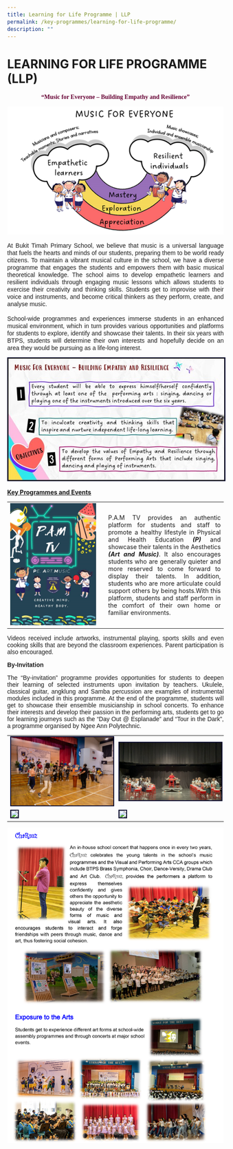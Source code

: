 ```yaml
---
title: Learning for Life Programme | LLP
permalink: /key-programmes/learning-for-life-programme/
description: ""
---
```

# LEARNING FOR LIFE PROGRAMME (LLP)
<p align="center" style="font-family:Dreaming OutLoud"><font color="#660033" face="Dreaming OutLoud Pro">
<b>“Music for Everyone – Building Empathy and Resilience”</b></font></p>

<img src="/images/music-for-everyone.png">
<p align="justify">
<font face="Arial">
At Bukit Timah Primary School, we believe that music is a universal language that fuels the hearts and minds of our students, preparing them to be world ready citizens.  To maintain a vibrant musical culture in the school, we have a diverse programme that engages the students and empowers them with basic musical theoretical knowledge. The school aims to develop empathetic learners and resilient individuals through engaging music lessons which allows students to exercise their creativity and thinking skills. Students get to improvise with their voice and instruments, and become critical thinkers as they perform, create, and analyse music.</font><br><br>

<font face="Arial">
School-wide programmes and experiences immerse students in an enhanced musical environment, which in turn provides various opportunities and platforms for students to explore, identify and showcase their talents. In their six years with BTPS, students will determine their own interests and hopefully decide on an area they would be pursuing as a life-long interest. </font></p>
<p></p><img style="border:2px solid #0A0B30" src="/images/music-for-everyone2.jpg"><br>

<p align="Justify"><u><b>Key Programmes and Events</b></u>
</p>
<font face="Arial">
</font><table><tbody><tr><td width="200px"><img src="/images/pamtv1.png"></td><td>
</td><td align="justify">P.A.M TV provides an authentic platform for students and staff to promote a healthy lifestyle in Physical and Health Education <i><b>(P)</b></i> and showcase their talents in the Aesthetics <i><b>(Art and Music)</b></i>. It also encourages students who are generally quieter and more reserved to come forward to display their talents. In addition, students who are more articulate could support others by being hosts.With this platform, students and staff perform in the comfort of their own home or familiar environments. </td></tr></tbody></table><font face="Arial">
<p align="justify"><font face="Arial">Videos received include artworks, instrumental playing, sports skills and even cooking skills that are beyond the classroom experiences. Parent participation is also encouraged.</font></p>

<b>By-Invitation</b> 
<p align="justify">The “By-invitation” programme provides opportunities for students to deepen their learning of selected instruments upon invitation by teachers. Ukulele, classical guitar, angklung and Samba percussion are examples of instrumental modules included in this programme. At the end of the programme, students will get to showcase their ensemble musicianship in school concerts. To enhance their interests and develop their passion in the performing arts, students get to go for learning journeys such as the “Day Out @ Esplanade” and “Tour in the Dark”, a programme organised by Ngee Ann Polytechnic. </p>
<table>
<tbody><tr><td width="300px"><img style="border:2px solid #0A0B30" src="/images/llp001.jpg"></td><td width="300px"><img style="border:2px solid #0A0B30" src="/images/llp002.JPG"></td></tr>
<tr><td width="300px"><img style="border:2px solid #0A0B30" src="/images/llp003.JPG"></td><td width="300px"><img style="border:2px solid #0A0B30" src="/images/llp004.JPG"></td></tr></tbody></table>
<img src="/images/llppg3.png"></font>